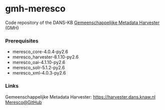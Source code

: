 # gmh-meresco
Code repository of the DANS-KB [Gemeenschappelijke Metadata Harvester](https://harvester.dans.knaw.nl) (GMH)

### Prerequisites

 * meresco_core-4.0.4-py2.6
 * meresco_harvester-8.1.10-py2.6
 * meresco_oai-4.1.10-py2.6
 * meresco_solr-5.1.2-py2.6
 * meresco_xml-4.0.3-py2.6

### Links
Gemeenschappelijke Metadata Harvester: https://harvester.dans.knaw.nl  
[Meresco@GitHub](https://github.com/seecr?query=meresco)
